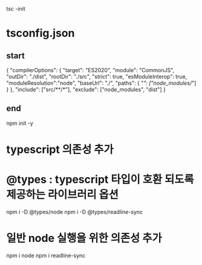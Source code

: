 tsc -init

# tsconfig.json 
## start ##
{
  "compilerOptions": {
    "target": "ES2020",
    "module": "CommonJS",
    "outDir": "./dist",
    "rootDir": "./src",
    "strict": true,
    "esModuleInterop": true,
    "moduleResolution":"node",
    "baseUrl": "./",
    "paths": {
      "*": ["node_modules/*"]
    }
  },
  "include": ["src/**/*"],
  "exclude": ["node_modules", "dist"]
}
## end ##

npm init -y

# typescript 의존성 추가
# @types : typescript 타입이 호환 되도록 제공하는 라이브러리 옵션
npm i -D @types/node 
npm i -D @types/readline-sync

# 일반 node 실행을 위한 의존성 추가  
npm i node 
npm i readline-sync

